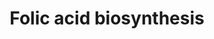 ---
annotations:
- id: PW:0000140
  parent: regulatory pathway
  type: Pathway Ontology
  value: folate metabolic pathway
authors:
- J.Heckman
- MaintBot
- Christine Chichester
- Egonw
- DeSl
- Khanspers
description: Based on http://pathway.yeastgenome.org/biocyc/
last-edited: 2019-09-17
organisms:
- Saccharomyces cerevisiae
redirect_from:
- /index.php/Pathway:WP555
- /instance/WP555
revision: null
schema-jsonld:
- '@context': https://schema.org/
  '@id': https://wikipathways.github.io/pathways/WP555.html
  '@type': Dataset
  creator:
    '@type': Organization
    name: WikiPathways
  description: Based on http://pathway.yeastgenome.org/biocyc/
  keywords:
  - 10-formyl-THF
  - 5,10-methylene-THF
  - ABZ1
  - ADE3
  - ADP
  - ATP
  - FOL1
  - FOL2
  - FOL3
  - GTP
  - L-glutamate
  - L-glutamine
  - L-glycine
  - L-serine
  - MET7
  - MIS1
  - NADPH
  - SHM1
  - SHM2
  - YMR289W
  - chorismate
  - phosphate
  - pyrophosphate
  license: CC0
  name: Folic acid biosynthesis
seo: CreativeWork
title: Folic acid biosynthesis
wpid: WP555
---